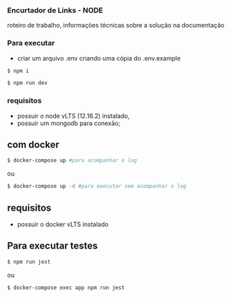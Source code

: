 ### Encurtador de Links - NODE

roteiro de trabalho,
informações técnicas sobre a solução na documentação 

### Para executar

- criar um arquivo .env criando uma cópia do .env.example

```bash
$ npm i
```

```bash
$ npm run dev
```
### requisitos
- possuir o node vLTS (12.16.2) instalado, 
- possuir um mongodb para conexão;

## com docker
```bash
$ docker-compose up #para acompanhar o log
```
ou
```bash
$ docker-compose up -d #para executar sem acompanhar o log
```
## requisitos
- possuir o docker vLTS instalado

## Para executar testes

```bash
$ npm run jest
```
ou
```bash
$ docker-compose exec app npm run jest
```
